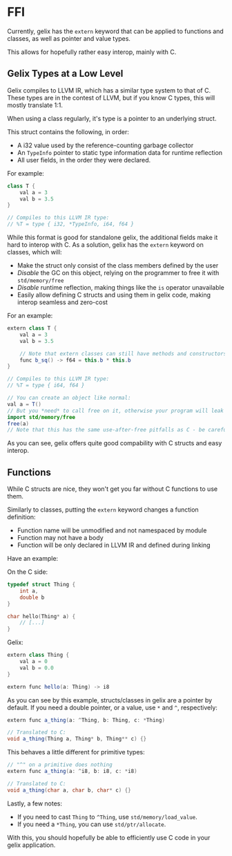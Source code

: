 # FFI

Currently, gelix has the `extern` keyword that can be applied to 
functions and classes, as well as pointer and value types.

This allows for hopefully rather easy interop, mainly with C.

## Gelix Types at a Low Level

Gelix compiles to LLVM IR, which has a similar type system to that of C.
These types are in the contest of LLVM, but if you know C types, this will
mostly translate 1:1.

When using a class regularly, it's type is a pointer to an underlying struct.

This struct contains the following, in order:

- A i32 value used by the reference-counting garbage collector
- An `TypeInfo` pointer to static type information data for runtime reflection
- All user fields, in the order they were declared.

For example:

``` java
class T {
    val a = 3
    val b = 3.5
}

// Compiles to this LLVM IR type:
// %T = type { i32, *TypeInfo, i64, f64 }
```

While this format is good for standalone gelix, the additional fields make it hard to
interop with C. As a solution, gelix has the `extern` keyword on classes, which will:

- Make the struct only consist of the class members defined by the user
- *Disable* the GC on this object, relying on the programmer to free it with
`std/memory/free`
- *Disable* runtime reflection, making things like the `is` operator unavailable
- Easily allow defining C structs and using them in gelix code, making interop
seamless and zero-cost

For an example:

```java
extern class T {
    val a = 3
    val b = 3.5

    // Note that extern classes can still have methods and constructors!
    func b_sq() -> f64 = this.b * this.b
}

// Compiles to this LLVM IR type:
// %T = type { i64, f64 }

// You can create an object like normal:
val a = T()
// But you *need* to call free on it, otherwise your program will leak memory!
import std/memory/free
free(a)
// Note that this has the same use-after-free pitfalls as C - be careful!
```

As you can see, gelix offers quite good compability with C structs and easy interop.

## Functions

While C structs are nice, they won't get you far without C functions to use them.

Similarly to classes, putting the `extern` keyword changes a function definition:

- Function name will be unmodified and not namespaced by module
- Function may not have a body
- Function will be only declared in LLVM IR and defined during linking

Have an example:

On the C side:

```c
typedef struct Thing {
    int a,
    double b
}

char hello(Thing* a) {
    // [...]
}
```

Gelix:

```java
extern class Thing {
    val a = 0
    val b = 0.0
}

extern func hello(a: Thing) -> i8
```

As you can see by this example, structs/classes in gelix are a pointer by default.
If you need a double pointer, or a value, use `*` and `^`, respectively:

```java
extern func a_thing(a: ^Thing, b: Thing, c: *Thing)

// Translated to C:
void a_thing(Thing a, Thing* b, Thing** c) {}
```

This behaves a little different for primitive types:

```java
// "^" on a primitive does nothing
extern func a_thing(a: ^i8, b: i8, c: *i8)

// Translated to C:
void a_thing(char a, char b, char* c) {}
```

Lastly, a few notes:

- If you need to cast `Thing` to `^Thing`, use `std/memory/load_value`.
- If you need a `*Thing`, you can use `std/ptr/allocate`.


With this, you should hopefully be able to efficiently use C code in your
gelix application.
